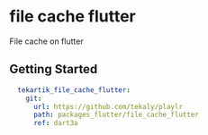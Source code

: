 # file cache flutter

File cache on flutter

## Getting Started

```yaml
  tekartik_file_cache_flutter:
    git:
      url: https://github.com/tekaly/playlr
      path: packages_flutter/file_cache_flutter
      ref: dart3a
```